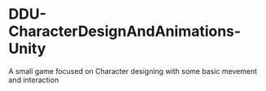 # DDU-CharacterDesignAndAnimations-Unity
A small game focused on Character designing with some basic mevement and interaction
